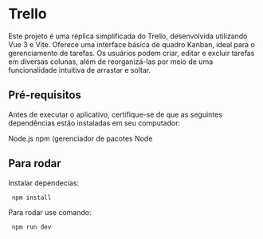 # Trello

Este projeto é uma réplica simplificada do Trello, desenvolvida utilizando Vue 3 e Vite. Oferece uma interface básica de quadro Kanban, ideal para o gerenciamento de tarefas. Os usuários podem criar, editar e excluir tarefas em diversas colunas, 
além de reorganizá-las por meio de uma funcionalidade intuitiva de arrastar e soltar.

## Pré-requisitos

Antes de executar o aplicativo, certifique-se de que as seguintes dependências estão instaladas em seu computador:

Node.js
npm (gerenciador de pacotes Node


## Para rodar

Instalar dependecias: 

``` 
 npm install
  ```

Para rodar use comando:
``` 
 npm run dev
  ```
